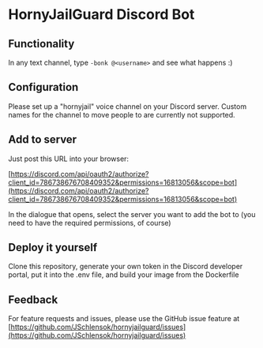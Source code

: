 # HornyJailGuard Discord Bot

## Functionality
In any text channel, type ```-bonk @<username>``` and see what happens :)
  
## Configuration
Please set up a "hornyjail" voice channel on your Discord server. Custom names for the channel to move people to are currently not supported.

## Add to server
Just post this URL into your browser: 

[https://discord.com/api/oauth2/authorize?client_id=786738676708409352&permissions=16813056&scope=bot](https://discord.com/api/oauth2/authorize?client_id=786738676708409352&permissions=16813056&scope=bot)

In the dialogue that opens, select the server you want to add the bot to (you need to have the required permissions, of course)

## Deploy it yourself
Clone this repository, generate your own token in the Discord developer portal, put it into the .env file, and build your image from the Dockerfile

## Feedback
For feature requests and issues, please use the GitHub issue feature at [https://github.com/JSchlensok/hornyjailguard/issues](https://github.com/JSchlensok/hornyjailguard/issues)
